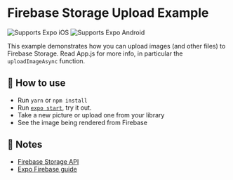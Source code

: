 # Firebase Storage Upload Example

<p>
  <!-- iOS -->
  <img alt="Supports Expo iOS" longdesc="Supports Expo iOS" src="https://img.shields.io/badge/iOS-4630EB.svg?style=flat-square&logo=APPLE&labelColor=999999&logoColor=fff" />
  <!-- Android -->
  <img alt="Supports Expo Android" longdesc="Supports Expo Android" src="https://img.shields.io/badge/Android-4630EB.svg?style=flat-square&logo=ANDROID&labelColor=A4C639&logoColor=fff" />
</p>

This example demonstrates how you can upload images (and other files) to Firebase Storage. Read App.js for more info, in particular the `uploadImageAsync` function.

## 🚀 How to use

- Run `yarn` or `npm install`
- Run [`expo start`](https://docs.expo.dev/versions/latest/workflow/expo-cli/), try it out.
- Take a new picture or upload one from your library
- See the image being rendered from Firebase

## 📝 Notes

- [Firebase Storage API](https://firebase.google.com/docs/storage/web/upload-files)
- [Expo Firebase guide](https://docs.expo.dev/versions/latest/guides/using-firebase/)
